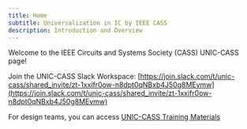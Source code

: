 ```yaml
---
title: Home
subtitle: Universalization in IC by IEEE CASS
description: Introduction and Overview
---
```


Welcome to the IEEE Circuits and Systems Society (CASS) UNIC-CASS page! 

Join the UNIC-CASS Slack Workspace: [https://join.slack.com/t/unic-cass/shared_invite/zt-1xxifr0ow-n8dpt0qNBxb4J50g8MEvmw](https://join.slack.com/t/unic-cass/shared_invite/zt-1xxifr0ow-n8dpt0qNBxb4J50g8MEvmw)

For design teams, you can access [UNIC-CASS Training Materials](unic-cass-training.html)